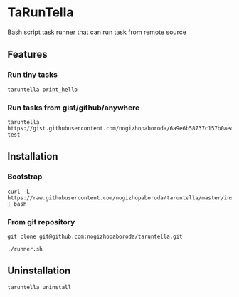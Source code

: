 TaRunTella
================

Bash script task runner that can run task from remote source

## Features

### Run tiny tasks
```shell
taruntella print_hello
```
	
### Run tasks from gist/github/anywhere
```shell
taruntella https://gist.githubusercontent.com/nogizhopaboroda/6a9e6b58737c157b0ae4/raw/6ceddcc3aecd77af0b346e3e22f65df6c9997ccc/taruntella_example.sh test
```	

## Installation

### Bootstrap

```shell
curl -L https://raw.githubusercontent.com/nogizhopaboroda/taruntella/master/install.sh | bash
```

### From git repository

```shell
git clone git@github.com:nogizhopaboroda/taruntella.git
```

```shell
./runner.sh
```

## Uninstallation
```shell
taruntella uninstall
```

